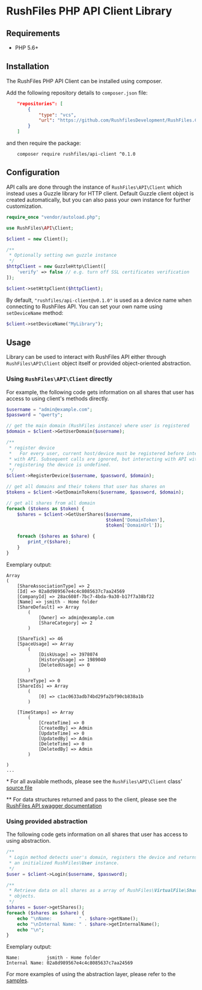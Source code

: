 # RushFiles PHP API Client Library #

## Requirements

* PHP 5.6+

## Installation

The RushFiles PHP API Client can be installed using composer.

Add the following repository details to `composer.json` file:

```json
    "repositories": [
        {
            "type": "vcs",
            "url": "https://github.com/RushfilesDevelopment/RushFiles.Client.Php"
        }
    ]
```

and then require the package:

```
    composer require rushfiles/api-client ^0.1.0
```

## Configuration

API calls are done through the instance of `RushFiles\API\Client` which instead uses a Guzzle library for HTTP client. Default Guzzle client object is created automatically, but you can also pass your own instance for further customization.

```php
require_once "vendor/autoload.php";

use RushFiles\API\Client;

$client = new Client();

/**
 * Optionally setting own guzzle instance
 */
$httpClient = new GuzzleHttp\Client([
    'verify' => false // e.g. turn off SSL certificates verification
]);

$client->setHttpClient($httpClient);
```

By default, `"rushfiles/api-client@v0.1.0"` is used as a device name when connecting to RushFiles API. You can set your own name using `setDeviceName` method:

```php
$client->setDeviceName("MyLibrary");
```

## Usage

Library can be used to interact with RushFiles API either through `RushFiles\API\Client` object itself or provided object-oriented abstraction.

### Using `RushFiles\API\Client` directly

For example, the following code gets information on all shares that user has access to using client's methods directly.

```php
$username = "admin@example.com";
$password = "qwerty";

// get the main domain (RushFiles instance) where user is registered
$domain = $client->GetUserDomain($username);

/**
 * register device
 *   For every user, current host/device must be registered before interacting
 * with API. Subsequent calls are ignored, but interacting with API without
 * registering the device is undefined.
 */
$client->RegisterDevice($username, $password, $domain);

// get all domains and their tokens that user has shares on
$tokens = $client->GetDomainTokens($username, $password, $domain);

// get all shares from all domain
foreach ($tokens as $token) {
    $shares = $client->GetUserShares($username,
                                     $token['DomainToken'],
                                     $token['DomainUrl']);

    foreach ($shares as $share) {
        print_r($share);
    }
}
```

Exemplary output:

```
Array
(
    [ShareAssociationType] => 2
    [Id] => 02a8d989567e4c4c8085637c7aa24569
    [CompanyId] => 28ac608f-7bc7-4bda-9a30-b17f7a38bf22
    [Name] => jsmith - Home folder
    [ShareDefault] => Array
        (
            [Owner] => admin@example.com
            [ShareCategory] => 2
        )

    [ShareTick] => 46
    [SpaceUsage] => Array
        (
            [DiskUsage] => 3978074
            [HistoryUsage] => 1989040
            [DeletedUsage] => 0
        )

    [ShareType] => 0
    [ShareIds] => Array
        (
            [0] => c1ac0633adb74bd29fa2bf90cb838a1b
        )

    [TimeStamps] => Array
        (
            [CreateTime] => 0
            [CreatedBy] => Admin
            [UpdateTime] => 0
            [UpdatedBy] => Admin
            [DeleteTime] => 0
            [DeletedBy] => Admin
        )

)
...
```
\* For all available methods, please see the `RushFiles\API\Client` class' [source file](https://github.com/RushfilesDevelopment/RushFiles.Client.Php/blob/master/src/API/Client.php)

\*\* For data structures returned and pass to the client, please see the [RushFiles API swagger documentation](https://clientgateway.rushfiles.com/swagger/ui/index#/)

### Using provided abstraction

The following code gets information on all shares that user has access to using abstraction.

```php
/**
 * Login method detects user's domain, registers the device and returns
 * an initialized RushFiles\User instance.
 */
$user = $client->Login($username, $password);

/**
 * Retrieve data on all shares as a array of RushFiles\VirtualFile\Share
 * objects.
 */
$shares = $user->getShares();
foreach ($shares as $share) {
    echo "\nName:          " . $share->getName();
    echo "\nInternal Name: " . $share->getInternalName();
    echo "\n";
}
```

Exemplary output:

```
Name:          jsmith - Home folder
Internal Name: 02a8d989567e4c4c8085637c7aa24569
```

For more examples of using the abstraction layer, please refer to the [samples](https://github.com/RushfilesDevelopment/RushFiles.Client.Php/tree/master/samples).
